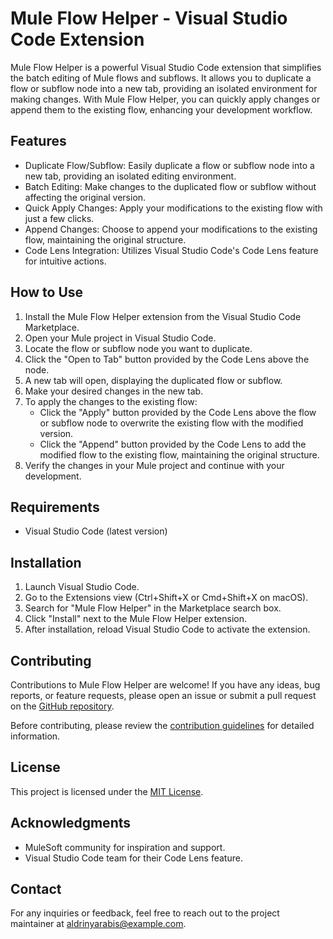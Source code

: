 # Mule Flow Helper - Visual Studio Code Extension

Mule Flow Helper is a powerful Visual Studio Code extension that simplifies the batch editing of Mule flows and subflows. It allows you to duplicate a flow or subflow node into a new tab, providing an isolated environment for making changes. With Mule Flow Helper, you can quickly apply changes or append them to the existing flow, enhancing your development workflow.

## Features

- Duplicate Flow/Subflow: Easily duplicate a flow or subflow node into a new tab, providing an isolated editing environment.
- Batch Editing: Make changes to the duplicated flow or subflow without affecting the original version.
- Quick Apply Changes: Apply your modifications to the existing flow with just a few clicks.
- Append Changes: Choose to append your modifications to the existing flow, maintaining the original structure.
- Code Lens Integration: Utilizes Visual Studio Code's Code Lens feature for intuitive actions.

## How to Use

1. Install the Mule Flow Helper extension from the Visual Studio Code Marketplace.
2. Open your Mule project in Visual Studio Code.
3. Locate the flow or subflow node you want to duplicate.
4. Click the "Open to Tab" button provided by the Code Lens above the node.
5. A new tab will open, displaying the duplicated flow or subflow.
6. Make your desired changes in the new tab.
7. To apply the changes to the existing flow:
   - Click the "Apply" button provided by the Code Lens above the flow or subflow node to overwrite the existing flow with the modified version.
   - Click the "Append" button provided by the Code Lens to add the modified flow to the existing flow, maintaining the original structure.
8. Verify the changes in your Mule project and continue with your development.

## Requirements

- Visual Studio Code (latest version)

## Installation

1. Launch Visual Studio Code.
2. Go to the Extensions view (Ctrl+Shift+X or Cmd+Shift+X on macOS).
3. Search for "Mule Flow Helper" in the Marketplace search box.
4. Click "Install" next to the Mule Flow Helper extension.
5. After installation, reload Visual Studio Code to activate the extension.

## Contributing

Contributions to Mule Flow Helper are welcome! If you have any ideas, bug reports, or feature requests, please open an issue or submit a pull request on the [GitHub repository](https://github.com/your-username/mule-flow-helper).

Before contributing, please review the [contribution guidelines](CONTRIBUTING.md) for detailed information.

## License

This project is licensed under the [MIT License](LICENSE).

## Acknowledgments

- MuleSoft community for inspiration and support.
- Visual Studio Code team for their Code Lens feature.

## Contact

For any inquiries or feedback, feel free to reach out to the project maintainer at [aldrinyarabis@example.com](mailto:aldrinyarabis@example.com).
